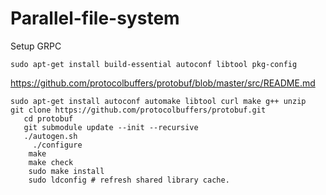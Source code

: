 # Parallel-file-system

Setup GRPC
```
sudo apt-get install build-essential autoconf libtool pkg-config
```
 https://github.com/protocolbuffers/protobuf/blob/master/src/README.md
 
 ```
sudo apt-get install autoconf automake libtool curl make g++ unzip
 git clone https://github.com/protocolbuffers/protobuf.git
    cd protobuf
    git submodule update --init --recursive
    ./autogen.sh
      ./configure
     make
     make check
     sudo make install
     sudo ldconfig # refresh shared library cache.
 ```
